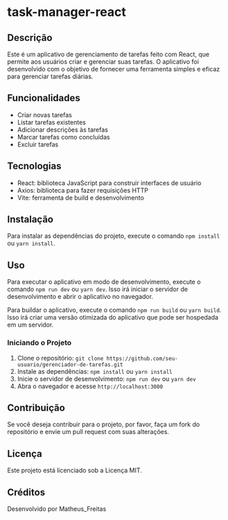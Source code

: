 # task-manager-react 

## Descrição

Este é um aplicativo de gerenciamento de tarefas feito com React, que permite aos usuários criar e gerenciar suas tarefas. O aplicativo foi desenvolvido com o objetivo de fornecer uma ferramenta simples e eficaz para gerenciar tarefas diárias.

## Funcionalidades

* Criar novas tarefas
* Listar tarefas existentes
* Adicionar descrições às tarefas
* Marcar tarefas como concluídas
* Excluir tarefas

## Tecnologias

* React: biblioteca JavaScript para construir interfaces de usuário
* Axios: biblioteca para fazer requisições HTTP
* Vite: ferramenta de build e desenvolvimento

## Instalação

Para instalar as dependências do projeto, execute o comando `npm install` ou `yarn install`.

## Uso

Para executar o aplicativo em modo de desenvolvimento, execute o comando `npm run dev` ou `yarn dev`. Isso irá iniciar o servidor de desenvolvimento e abrir o aplicativo no navegador.

Para buildar o aplicativo, execute o comando `npm run build` ou `yarn build`. Isso irá criar uma versão otimizada do aplicativo que pode ser hospedada em um servidor.

### Iniciando o Projeto

1. Clone o repositório: `git clone https://github.com/seu-usuario/gerenciador-de-tarefas.git`
2. Instale as dependências: `npm install` ou `yarn install`
3. Inicie o servidor de desenvolvimento: `npm run dev` ou `yarn dev`
4. Abra o navegador e acesse `http://localhost:3000`

## Contribuição

Se você deseja contribuir para o projeto, por favor, faça um fork do repositório e envie um pull request com suas alterações.

## Licença

Este projeto está licenciado sob a Licença MIT.

## Créditos

Desenvolvido por Matheus_Freitas
